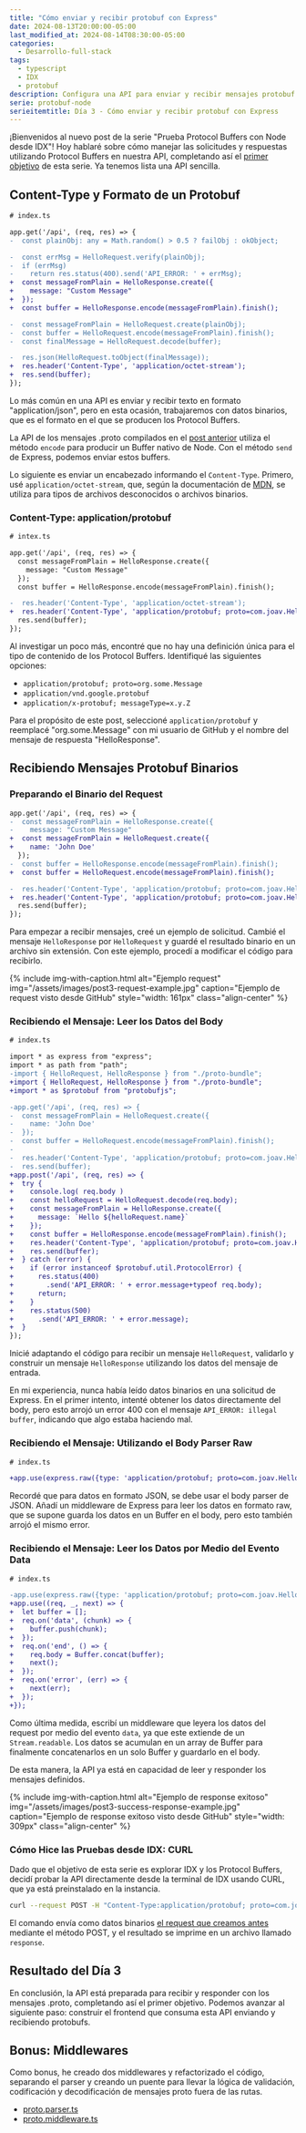 ```yaml
---
title: "Cómo enviar y recibir protobuf con Express"
date: 2024-08-13T20:00:00-05:00
last_modified_at: 2024-08-14T08:30:00-05:00
categories:
  - Desarrollo-full-stack
tags:
  - typescript
  - IDX
  - protobuf
description: Configura una API para enviar y recibir mensajes protobuf con Node.js y Express. Aprende sobre Content-Type, headers, y pruebas con CURL.
serie: protobuf-node
serieitemtitle: Día 3 - Cómo enviar y recibir protobuf con Express
---
```


¡Bienvenidos al nuevo post de la serie "Prueba Protocol Buffers con Node desde IDX"! Hoy hablaré sobre cómo manejar las solicitudes y respuestas utilizando Protocol Buffers en nuestra API, completando así el [primer objetivo](https://joav.github.io/desarrollando-al-desarrollador/categorias/desarrollo-full-stack/prueba-protobuf-node-dia-1/#objetivos) de esta serie. Ya tenemos lista una API sencilla.

## Content-Type y Formato de un Protobuf

```diff
# index.ts

app.get('/api', (req, res) => {
-  const plainObj: any = Math.random() > 0.5 ? failObj : okObject;

-  const errMsg = HelloRequest.verify(plainObj);
-  if (errMsg)
-    return res.status(400).send('API_ERROR: ' + errMsg);
+  const messageFromPlain = HelloResponse.create({
+    message: "Custom Message"
+  });
+  const buffer = HelloResponse.encode(messageFromPlain).finish();

-  const messageFromPlain = HelloRequest.create(plainObj);
-  const buffer = HelloRequest.encode(messageFromPlain).finish();
-  const finalMessage = HelloRequest.decode(buffer);

-  res.json(HelloRequest.toObject(finalMessage));
+  res.header('Content-Type', 'application/octet-stream');
+  res.send(buffer);
});
```

Lo más común en una API es enviar y recibir texto en formato "application/json", pero en esta ocasión, trabajaremos con datos binarios, que es el formato en el que se producen los Protocol Buffers.

La API de los mensajes .proto compilados en el [post anterior](https://joav.github.io/desarrollando-al-desarrollador/categorias/desarrollo-full-stack/compilar-mensajes-proto/) utiliza el método `encode` para producir un Buffer nativo de Node. Con el método `send` de Express, podemos enviar estos buffers.

Lo siguiente es enviar un encabezado informando el `Content-Type`. Primero, usé `application/octet-stream`, que, según la documentación de [MDN](https://developer.mozilla.org/en-US/docs/Web/HTTP/Basics_of_HTTP/MIME_types/Common_types), se utiliza para tipos de archivos desconocidos o archivos binarios.

### Content-Type: application/protobuf

```diff
# intex.ts

app.get('/api', (req, res) => {
  const messageFromPlain = HelloResponse.create({
    message: "Custom Message"
  });
  const buffer = HelloResponse.encode(messageFromPlain).finish();

-  res.header('Content-Type', 'application/octet-stream');
+  res.header('Content-Type', 'application/protobuf; proto=com.joav.HelloResponse');
  res.send(buffer);
});
```

Al investigar un poco más, encontré que no hay una definición única para el tipo de contenido de los Protocol Buffers. Identifiqué las siguientes opciones:

- `application/protobuf; proto=org.some.Message`
- `application/vnd.google.protobuf`
- `application/x-protobuf; messageType=x.y.Z`

Para el propósito de este post, seleccioné `application/protobuf` y reemplacé "org.some.Message" con mi usuario de GitHub y el nombre del mensaje de respuesta "HelloResponse".

## Recibiendo Mensajes Protobuf Binarios

### Preparando el Binario del Request

```diff
app.get('/api', (req, res) => {
-  const messageFromPlain = HelloResponse.create({
-    message: "Custom Message"
+  const messageFromPlain = HelloRequest.create({
+    name: 'John Doe'
  });
-  const buffer = HelloResponse.encode(messageFromPlain).finish();
+  const buffer = HelloRequest.encode(messageFromPlain).finish();

-  res.header('Content-Type', 'application/protobuf; proto=com.joav.HelloResponse');
+  res.header('Content-Type', 'application/protobuf; proto=com.joav.HelloRequest');
  res.send(buffer);
});
```

Para empezar a recibir mensajes, creé un ejemplo de solicitud. Cambié el mensaje `HelloResponse` por `HelloRequest` y guardé el resultado binario en un archivo sin extensión. Con este ejemplo, procedí a modificar el código para recibirlo.

{% include img-with-caption.html alt="Ejemplo request" img="/assets/images/post3-request-example.jpg" caption="Ejemplo de request visto desde GitHub" style="width: 161px" class="align-center" %}

### Recibiendo el Mensaje: Leer los Datos del Body

```diff
# index.ts

import * as express from "express";
import * as path from "path";
-import { HelloRequest, HelloResponse } from "./proto-bundle";
+import { HelloRequest, HelloResponse } from "./proto-bundle";
+import * as $protobuf from "protobufjs";

-app.get('/api', (req, res) => {
-  const messageFromPlain = HelloRequest.create({
-    name: 'John Doe'
-  });
-  const buffer = HelloRequest.encode(messageFromPlain).finish();
-
-  res.header('Content-Type', 'application/protobuf; proto=com.joav.HelloRequest');
-  res.send(buffer);
+app.post('/api', (req, res) => {
+  try {
+    console.log( req.body )
+    const helloRequest = HelloRequest.decode(req.body);
+    const messageFromPlain = HelloResponse.create({
+      message: `Hello ${helloRequest.name}`
+    });
+    const buffer = HelloResponse.encode(messageFromPlain).finish();
+    res.header('Content-Type', 'application/protobuf; proto=com.joav.HelloResponse');
+    res.send(buffer);
+  } catch (error) {
+    if (error instanceof $protobuf.util.ProtocolError) {
+      res.status(400)
+        .send('API_ERROR: ' + error.message+typeof req.body);
+      return;
+    }
+    res.status(500)
+      .send('API_ERROR: ' + error.message);
+  }
});
```

Inicié adaptando el código para recibir un mensaje `HelloRequest`, validarlo y construir un mensaje `HelloResponse` utilizando los datos del mensaje de entrada.

En mi experiencia, nunca había leído datos binarios en una solicitud de Express. En el primer intento, intenté obtener los datos directamente del body, pero esto arrojó un error 400 con el mensaje `API_ERROR: illegal buffer`, indicando que algo estaba haciendo mal.

### Recibiendo el Mensaje: Utilizando el Body Parser Raw

```diff
# index.ts

+app.use(express.raw({type: 'application/protobuf; proto=com.joav.HelloRequest'}));
```

Recordé que para datos en formato JSON, se debe usar el body parser de JSON. Añadí un middleware de Express para leer los datos en formato raw, que se supone guarda los datos en un Buffer en el body, pero esto también arrojó el mismo error.

### Recibiendo el Mensaje: Leer los Datos por Medio del Evento Data

```diff
# index.ts

-app.use(express.raw({type: 'application/protobuf; proto=com.joav.HelloRequest'}));
+app.use((req, _, next) => {
+  let buffer = [];
+  req.on('data', (chunk) => {
+    buffer.push(chunk);
+  });
+  req.on('end', () => {
+    req.body = Buffer.concat(buffer);
+    next();
+  });
+  req.on('error', (err) => {
+    next(err);
+  });
+});
```

Como última medida, escribí un middleware que leyera los datos del request por medio del evento `data`, ya que este extiende de un `Stream.readable`. Los datos se acumulan en un array de Buffer para finalmente concatenarlos en un solo Buffer y guardarlo en el body.

De esta manera, la API ya está en capacidad de leer y responder los mensajes definidos.

{% include img-with-caption.html alt="Ejemplo de response exitoso" img="/assets/images/post3-success-response-example.jpg" caption="Ejemplo de response exitoso visto desde GitHub" style="width: 309px" class="align-center" %}

### Cómo Hice las Pruebas desde IDX: CURL

Dado que el objetivo de esta serie es explorar IDX y los Protocol Buffers, decidí probar la API directamente desde la terminal de IDX usando CURL, que ya está preinstalado en la instancia.

```bash
curl --request POST -H "Content-Type:application/protobuf; proto=com.joav.HelloRequest" --data-binary @examples/request  http://localhost:9002/api > response
```

El comando envía como datos binarios [el request que creamos antes](#preparando-el-binario-del-request) mediante el método POST, y el resultado se imprime en un archivo llamado `response`.

## Resultado del Día 3

En conclusión, la API está preparada para recibir y responder con los mensajes .proto, completando así el primer objetivo. Podemos avanzar al siguiente paso: construir el frontend que consuma esta API enviando y recibiendo protobufs.

## Bonus: Middlewares

Como bonus, he creado dos middlewares y refactorizado el código, separando el parser y creando un puente para llevar la lógica de validación, codificación y decodificación de mensajes proto fuera de las rutas.

* [proto.parser.ts](https://github.com/joav/poc-node-protobuf/blob/main/proto.parser.ts)
* [proto.middleware.ts](https://github.com/joav/poc-node-protobuf/blob/main/proto.middleware.ts)
